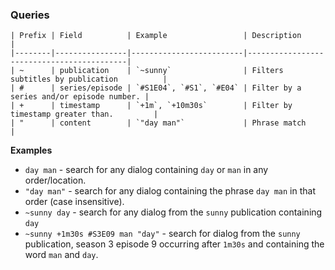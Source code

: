 ### Queries

```
| Prefix | Field          | Example                 | Description                               |
|--------|----------------|-------------------------|-------------------------------------------|
| ~      | publication    | `~sunny`                | Filters subtitles by publication          |
| #      | series/episode | `#S1E04`, `#S1`, `#E04` | Filter by a series and/or episode number. |
| +      | timestamp      | `+1m`, `+10m30s`        | Filter by timestamp greater than.         |
| "      | content        | `"day man"`             | Phrase match                              |
```

__Examples__

* `day man` - search for any dialog containing `day` or `man` in any order/location.
* `"day man"` - search for any dialog containing the phrase `day man` in that order (case insensitive).
* `~sunny day` - search for any dialog from the `sunny` publication containing `day`
* `~sunny +1m30s #S3E09 man "day"` - search for dialog from the `sunny` publication, season 3 episode 9 occurring after `1m30s` and containing the word `man` and `day`.
